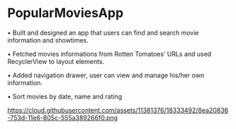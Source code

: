 # PopularMoviesApp
• Built and designed an app that users can find and search movie information and showtimes.

• Fetched movies informations from Rotten Tomatoes’ URLs and used RecyclerView to layout elements.

• Added navigation drawer, user can view and manage his/her own information.

• Sort movies by date, name and rating


https://cloud.githubusercontent.com/assets/11381376/18333492/8ea20836-753d-11e6-805c-555a389266f0.png

